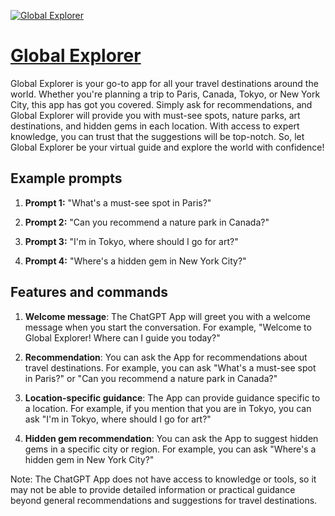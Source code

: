 [![Global Explorer](https://files.oaiusercontent.com/file-XiOX5gT8qr1H07ju58CC1tHS?se=2123-10-18T06%3A25%3A31Z&sp=r&sv=2021-08-06&sr=b&rscc=max-age%3D31536000%2C%20immutable&rscd=attachment%3B%20filename%3D9764cab6-2af0-458b-874c-488e83aeb585.png&sig=KUEhSJWA4uDqv8%2BOs8ze2zh0hhxD12uxpg/2hO22svQ%3D)](https://chat.openai.com/g/g-GJQLIw6wQ-global-explorer)

# [Global Explorer](https://chat.openai.com/g/g-GJQLIw6wQ-global-explorer)

Global Explorer is your go-to app for all your travel destinations around the world. Whether you're planning a trip to Paris, Canada, Tokyo, or New York City, this app has got you covered. Simply ask for recommendations, and Global Explorer will provide you with must-see spots, nature parks, art destinations, and hidden gems in each location. With access to expert knowledge, you can trust that the suggestions will be top-notch. So, let Global Explorer be your virtual guide and explore the world with confidence!

## Example prompts

1. **Prompt 1:** "What's a must-see spot in Paris?"

2. **Prompt 2:** "Can you recommend a nature park in Canada?"

3. **Prompt 3:** "I'm in Tokyo, where should I go for art?"

4. **Prompt 4:** "Where's a hidden gem in New York City?"

## Features and commands

1. **Welcome message**: The ChatGPT App will greet you with a welcome message when you start the conversation. For example, "Welcome to Global Explorer! Where can I guide you today?"

2. **Recommendation**: You can ask the App for recommendations about travel destinations. For example, you can ask "What's a must-see spot in Paris?" or "Can you recommend a nature park in Canada?"

3. **Location-specific guidance**: The App can provide guidance specific to a location. For example, if you mention that you are in Tokyo, you can ask "I'm in Tokyo, where should I go for art?"

4. **Hidden gem recommendation**: You can ask the App to suggest hidden gems in a specific city or region. For example, you can ask "Where's a hidden gem in New York City?"

Note: The ChatGPT App does not have access to knowledge or tools, so it may not be able to provide detailed information or practical guidance beyond general recommendations and suggestions for travel destinations.
